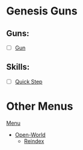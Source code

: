 # Genesis Guns
## Guns:
 - [ ] [Gun]()

## Skills:
 - [ ] [Quick Step](../../RPG/Skills/Quick-Step.md)

# Other Menus

[Menu](../../../README.md) <br>
 - [Open-World](../../1Open-World.md) <br>
    - [Reindex](../Reindex.md) <br>